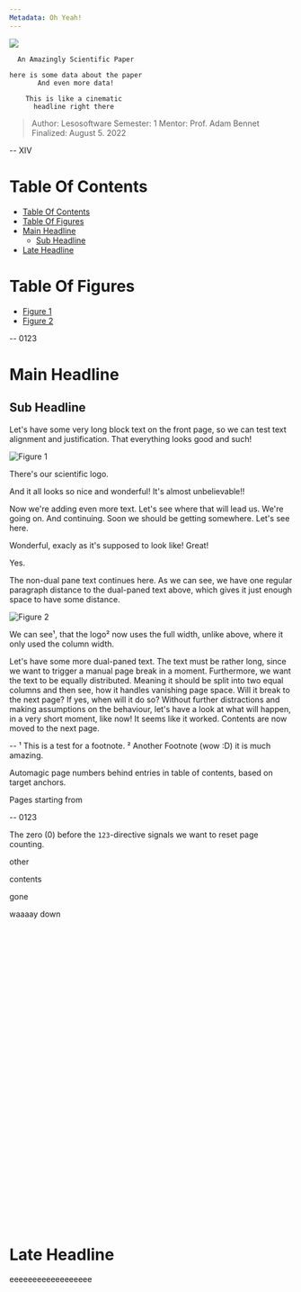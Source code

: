 ```yaml
---
Metadata: Oh Yeah!
---
```


![](https://www.digitalmeetsculture.net/wp-content/uploads/2014/06/opensource-logo.png)

      An Amazingly Scientific Paper

    here is some data about the paper
           And even more data!

        This is like a cinematic
          headline right there

>  Author:		Lesosoftware
>  Semester:	1
>  Mentor:		Prof. Adam Bennet
>  Finalized:	August 5. 2022

--
XIV

# Table Of Contents

- [Table Of Contents](#table-of-contents)
- [Table Of Figures](#table-of-figures)
- [Main Headline](#main-headline)
  - [Sub Headline](#sub-headline)
- [Late Headline](#late-headline)

# Table Of Figures

- [Figure 1](#figure-1)
- [Figure 2](#figure-2)

--
0123

# Main Headline

## Sub Headline

<col-2>

Let's have some very long block text on the front page, so we can test text alignment and justification. That everything looks good and such!

![Figure 1](https://1.bp.blogspot.com/-BSpoASO5cQQ/WN1lox2QpYI/AAAAAAAAfus/SxntT47ntak7mXmdKSVTiCZOXUlgMayDwCLcB/s1600/duckduckgo-logo-wordmark4-1920.png)

There's our scientific logo.

And it all looks so nice and wonderful! It's almost unbelievable!!

Now we're adding even more text. Let's see where that will lead us. We're going on. And continuing. Soon we should be getting somewhere. Let's see here.

Wonderful, exacly as it's supposed to look like!
Great!

Yes.

</col-2>

The non-dual pane text continues here. As we can see, we have one regular paragraph distance to the dual-paned text above, which gives it just enough space to have some distance.

![Figure 2](https://www.climatesignals.org/sites/default/files/resources/numb_of_world_nat_cats_80-16.gif)

We can see¹, that the logo² now uses the full width, unlike above, where it only used the column width.

<col-2>

Let's have some more dual-paned text. The text must be rather long, since we want to trigger a manual page break in a moment. Furthermore, we want the text to be equally distributed. Meaning it should be split into two equal columns and then see, how it handles vanishing page space. Will it break to the next page? If yes, when will it do so? Without further distractions and making assumptions on the behaviour, let's have a look at what will happen, in a very short moment, like now! It seems like it worked. Contents are now moved to the next page.

</col-2>

-- ¹ This is a test for a footnote.
   ² Another Footnote (wow :D) it is much amazing.

Automagic page numbers behind entries in table of contents, based on target anchors.

Pages starting from

--
0123

The zero (0) before the `123`-directive signals we want to reset page counting.

other

contents

gone

waaaay down

</br></br></br></br></br></br></br></br></br></br></br></br></br></br></br></br></br></br></br></br></br></br></br></br></br></br></br></br></br></br></br>

# Late Headline

eeeeeeeeeeeeeeeeee

<script src="dist/paged.js"></script>
